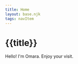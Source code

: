 ```yaml
---
title: Home
layout: base.njk
tags: navItem
---
```

# {{title}}

Hello! I'm Omara. Enjoy your visit.
